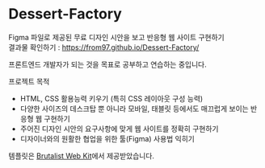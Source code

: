 # Dessert-Factory 
Figma 파일로 제공된 무료 디자인 시안을 보고 반응형 웹 사이트 구현하기  
결과물 확인하기 : https://from97.github.io/Dessert-Factory/  

프론트엔드 개발자가 되는 것을 목표로 공부하고 연습하는 중입니다.  

프로젝트 목적  
- HTML, CSS 활용능력 키우기 (특히 CSS 레이아웃 구성 능력)  
- 다양한 사이즈의 데스크탑 뿐 아니라 모바일, 태블릿 등에서도 매끄럽게 보이는 반응형 웹 구현하기  
- 주어진 디자인 시안의 요구사항에 맞게 웹 사이트를 정확히 구현하기  
- 디자이너와의 원활한 협업을 위한 툴(Figma) 사용법 익히기    
  
템플릿은 [Brutalist Web Kit](https://www.and.co/brutalism.html)에서 제공받았습니다.  
